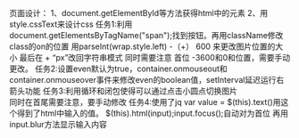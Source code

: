 页面设计：
1、document.getElementById等方法获得html中的元素
2、用style.cssText来设计css
任务1:利用document.getElementsByTagName("span");找到按钮。再用className修改class的on的位置
	用parseInt(wrap.style.left) -（+） 600 来更改图片位置的大小 最后在 + “px”改回字符串模式
	同时需要注意 首位 -3600和0和位置，需要手动更改。
任务2:设置even默认为true，container.onmouseout和container.onmouseover事件来修改even的boolean值，setInterval延迟运行右箭头功能
任务3:利用循环和闭包使得可以通过点击小圆点切换图片	
	同时在首尾需要注意，要手动修改
任务4:使用了jq
	var value = $(this).text()用这个得到了html中输入的值。
	$(this).html(input);input.focus();自动对为首位
	再用input.blur方法显示输入内容
	